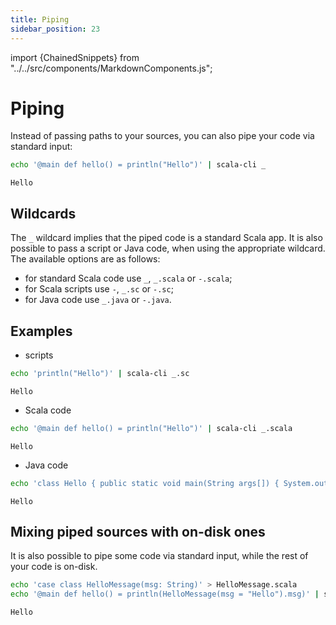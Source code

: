 ```yaml
---
title: Piping
sidebar_position: 23
---
```


import {ChainedSnippets} from "../../src/components/MarkdownComponents.js";

# Piping

Instead of passing paths to your sources, you can also pipe your code via standard input:

<ChainedSnippets>

```bash
echo '@main def hello() = println("Hello")' | scala-cli _
```

```text
Hello
```

</ChainedSnippets>

## Wildcards

The `_` wildcard implies that the piped code is a standard Scala app.
It is also possible to pass a script or Java code, when using the appropriate wildcard.
The available options are as follows:

- for standard Scala code use `_`, `_.scala` or `-.scala`;
- for Scala scripts use `-`, `_.sc` or `-.sc`;
- for Java code use `_.java` or `-.java`.

## Examples

- scripts

<ChainedSnippets>

```bash
echo 'println("Hello")' | scala-cli _.sc
```

```text
Hello
```

</ChainedSnippets>

- Scala code

<ChainedSnippets>

```bash
echo '@main def hello() = println("Hello")' | scala-cli _.scala
```

```text
Hello
```

</ChainedSnippets>

- Java code

<ChainedSnippets>

```bash
echo 'class Hello { public static void main(String args[]) { System.out.println("Hello"); } }' | scala-cli _.java
```

```text
Hello
```

</ChainedSnippets>

## Mixing piped sources with on-disk ones

It is also possible to pipe some code via standard input, while the rest of your code is on-disk.

<ChainedSnippets>

```bash
echo 'case class HelloMessage(msg: String)' > HelloMessage.scala
echo '@main def hello() = println(HelloMessage(msg = "Hello").msg)' | scala-cli _ HelloMessage.scala
```

```text
Hello
```

</ChainedSnippets>
